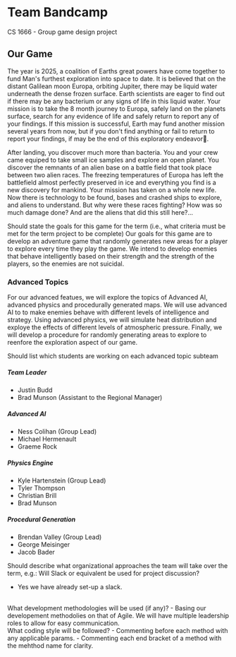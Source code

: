 # Team Bandcamp
CS 1666 - Group game design project 

## Our Game
The year is 2025, a coalition of Earths great powers have come together to fund Man's furthest exploration into space to date.  It is believed that on the distant Galilean moon Europa, orbiting Jupiter, there may be liquid water underneath the dense frozen surface.  Earth scientists are eager to find out if there may be any bacterium or any signs of life in this liquid water.  Your mission is to take the 8 month journey to Europa, safely land on the planets surface, search for any evidence of life and safely return to report any of your findings.  If this mission is successful, Earth may fund another mission several years from now, but if you don't find anything or fail to return to report your findings, if may be the end of this exploratory endeavor.  

After landing, you discover much more than bacteria.  You and your crew came equiped to take small ice samples and explore an open planet. You discover the remnants of an alien base on a battle field that took place between two alien races.  The freezing temperatures of Europa has left the battlefield almost perfectly preserved in ice and everything you find is a new discovery for mankind.  Your mission has taken on a whole new life.  Now there is technology to be found, bases and crashed ships to explore, and aliens to understand.  But why were these races fighting?  How was so much damage done?  And are the aliens that did this still here?...  


Should state the goals for this game for the term (i.e., what criteria must be met for the term project to be complete)
Our goals for this game are to develop an adventure game that randomly generates new areas for a player to explore every time they play the game.  We intend to develop enemies that behave intelligently based on their strength and the strength of the players, so the enemies are not suicidal. 


### Advanced Topics
For our advanced featues, we will explore the topics of Advanced AI, advanced physics and procedurally generated maps.  We will use advanced AI to to make enemies behave with different levels of intelligence and strategy.  Using advanced physics, we will simulate heat distribution and exploye the effects of different levels of atmospheric pressure.  Finally, we will develop a procedure for randomly generating areas to explore to reenfore the exploration aspect of our game.  


Should list which students are working on each advanced topic subteam
##### Team Leader 
- Justin Budd
- Brad Munson (Assistant to the Regional Manager)

##### Advanced AI
- Ness Colihan (Group Lead)
- Michael Hermenault 
- Graeme Rock

##### Physics Engine 
- Kyle Hartenstein (Group Lead)
- Tyler Thompson
- Christian Brill
- Brad Munson 

##### Procedural Generation 
- Brendan Valley (Group Lead)
- George Meisinger
- Jacob Bader

Should describe what organizational approaches the team will take over the term, e.g.:
Will Slack or equivalent be used for project discussion?
- Yes we have already set-up a slack.
<br />
What development methodologies will be used (if any)?
- Basing our developement methodolies on that of Agile. We will have multiple leadership roles to allow for easy communication.
<br />
What coding style will be followed?
- Commenting before each method with any applicable params.
- Commenting each end bracket of a method with the mehthod name for clarity.